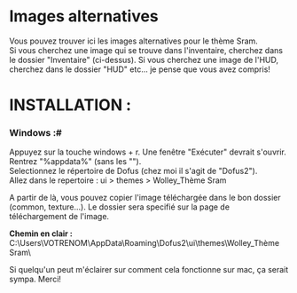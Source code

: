 # Images alternatives
Vous pouvez trouver ici les images alternatives pour le thème Sram.  
Si vous cherchez une image qui se trouve dans l'inventaire, cherchez dans le dossier "Inventaire" (ci-dessus). Si vous cherchez une image de l'HUD, cherchez dans le dossier "HUD" etc... je pense que vous avez compris!

# INSTALLATION :
### Windows :#
Appuyez sur la touche windows + r. Une fenêtre "Exécuter" devrait s'ouvrir. Rentrez "%appdata%" (sans les "").  
Selectionnez le répertoire de Dofus (chez moi il s'agit de "Dofus2").  
Allez dans le repertoire : ui > themes > Wolley_Thème Sram 

A partir de là, vous pouvez copier l'image téléchargée dans le bon dossier (common, texture...). Le dossier sera specifié sur la page de téléchargement de l'image.

__Chemin en clair :__
C:\Users\VOTRENOM\AppData\Roaming\Dofus2\ui\themes\Wolley_Thème Sram\  



Si quelqu'un peut m'éclairer sur comment cela fonctionne sur mac, ça serait sympa. Merci!
